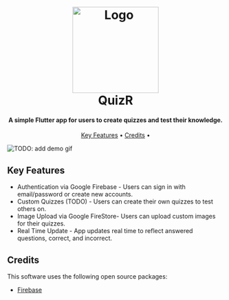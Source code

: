 
<h1 align="center">
  <br>
  <img src="https://image.flaticon.com/icons/svg/1739/1739426.svg" alt="Logo" width="200"></a>
  <br>
  QuizR
  <br>
</h1>
<h4 align="center">A simple Flutter app for users to create quizzes and test their knowledge.</h4>

<p align="center">
  <a href="#key-features">Key Features</a> •
  <a href="#credits">Credits</a> •
</p>

![TODO: add demo gif]()

## Key Features

* Authentication via Google Firebase - Users can sign in with email/password or create new accounts.
* Custom Quizzes (TODO) - Users can create their own quizzes to test others on.
* Image Upload via Google FireStore- Users can upload custom images for their quizzes.
* Real Time Update - App updates real time to reflect answered questions, correct, and incorrect.

## Credits

This software uses the following open source packages:

- [Firebase](https://firebase.google.com/)
